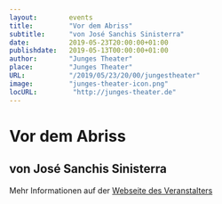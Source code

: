 ```yaml
---
layout:        events
title:         "Vor dem Abriss"
subtitle:      "von José Sanchis Sinisterra"
date:          2019-05-23T20:00:00+01:00
publishdate:   2019-05-13T00:00:00+01:00
author:        "Junges Theater"
place:         "Junges Theater"
URL:           "/2019/05/23/20/00/jungestheater"
image:         "junges-theater-icon.png"
locURL:         "http://junges-theater.de"
---
```


Vor dem Abriss
===========

von José Sanchis Sinisterra
-----------



Mehr Informationen auf der [Webseite des Veranstalters](http://www.junges-theater.de/content/index.php?id=684)
